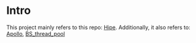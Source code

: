 # Intro
This project mainly refers to this repo: [Hipe](https://github.com/CodingHanYa/Hipe). 
Additionally, it also refers to: [Apollo](https://github.com/ApolloAuto/apollo/blob/master/cyber/base/thread_pool.h), 
[BS_thread_pool](https://github.com/bshoshany/thread-pool/blob/master/BS_thread_pool_light.hpp) 